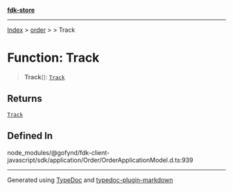[**fdk-store**](../../../README.md)
***

[Index](../../../API.md) > [order](../../README.md) > [<internal>](../README.md) > Track

# Function: Track

> **Track**(): [`Track`](../type-aliases/type-alias.Track.md)

## Returns

[`Track`](../type-aliases/type-alias.Track.md)

## Defined In

node\_modules/@gofynd/fdk-client-javascript/sdk/application/Order/OrderApplicationModel.d.ts:939

***
Generated using [TypeDoc](https://typedoc.org/) and [typedoc-plugin-markdown](https://www.npmjs.com/package/typedoc-plugin-markdown)
